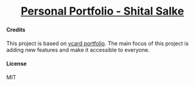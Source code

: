 <div align="center">

<h1 style="border-bottom: none">
    <b><a href="https://shitalsalke.github.io/personal-portfolio">Personal Portfolio - Shital Salke</a></b>
</h1>
</div>


###
###
###
###
###


#### Credits

This project is based on [vcard portfolio][vcard]. The main focus of this project is adding new features and make it accessible to everyone.

#### License

MIT

[vcard]: https://github.com/codewithsadee/vcard-personal-portfolio
[devfolio]: https://ivansaul.github.io/personal-portfolio
[demo]: https://raw.githubusercontent.com/ivansaul/demos/master/python/personal-portfolio-demo.gif
[discord]: https://discord.com/users/744755977684779038
[issue]: https://github.com/ivansaul/personal-portfolio/issues
[github-stars]: https://img.shields.io/github/stars/ivansaul/personal-portfolio?style=social
[github-forks]: https://img.shields.io/github/forks/ivansaul/personal-portfolio?style=social
[desktop-screenshot]: https://i.imgur.com/xKkMSwR.png
[mobile-screenshot]: https://i.imgur.com/G1A1nBu.png
[imgur]: https://imgur.com

